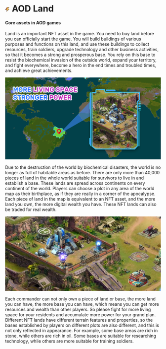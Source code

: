 #  <img src="./IMG/flash.png" width="3%" class="img_l1"> AOD Land
#### Core assets in AOD games
Land is an important NFT asset in the game. You need to buy land before you can officially start the game. You will build buildings of various purposes and functions on this land, and use these buildings to collect resources, train soldiers, upgrade technology and other business activities, so that it becomes a strong and prosperous base. You rely on this base to resist the biochemical invasion of the outside world, expand your territory, and fight everywhere, become a hero in the end times and troubled times, and achieve great achievements. 

![image](IMG/0212.jpg)

Due to the destruction of the world by biochemical disasters, the world is no longer as full of habitable areas as before. There are only more than 40,000 pieces of land in the whole world suitable for survivors to live in and establish a base. These lands are spread across continents on every continent of the world. Players can choose a plot in any area of the world map as their birthplace, as if they are really in a corner of the apocalypse. Each piece of land in the map is equivalent to an NFT asset, and the more land you own, the more digital wealth you have. These NFT lands can also be traded for real wealth. 

![image](IMG/0211.jpg)

Each commander can not only own a piece of land or base, the more land you can have, the more base you can have, which means you can get more resources and wealth than other players. So please fight for more living space for your residents and accumulate more power for your grand plan. Different NFT lands have different terrain features and properties, so the bases established by players on different plots are also different, and this is not only reflected in appearance. For example, some base areas are rich in stone, while others are rich in oil. Some bases are suitable for researching technology, while others are more suitable for training soldiers.



